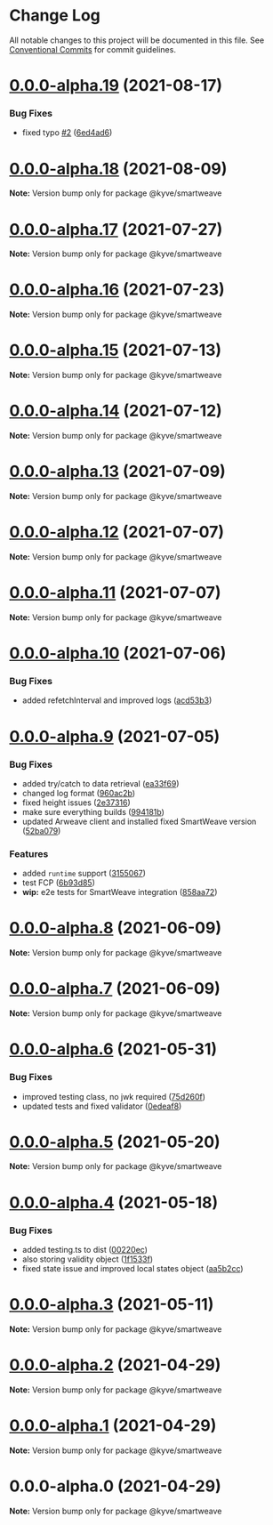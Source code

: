 # Change Log

All notable changes to this project will be documented in this file.
See [Conventional Commits](https://conventionalcommits.org) for commit guidelines.

# [0.0.0-alpha.19](https://github.com/KYVENetwork/smartweave/compare/@kyve/smartweave@0.0.0-alpha.18...@kyve/smartweave@0.0.0-alpha.19) (2021-08-17)


### Bug Fixes

* fixed typo [#2](https://github.com/KYVENetwork/smartweave/issues/2) ([6ed4ad6](https://github.com/KYVENetwork/smartweave/commit/6ed4ad6741fda431422c1ed3b4dc7e2cd97c5dad))





# [0.0.0-alpha.18](https://github.com/KYVENetwork/smartweave/compare/@kyve/smartweave@0.0.0-alpha.17...@kyve/smartweave@0.0.0-alpha.18) (2021-08-09)

**Note:** Version bump only for package @kyve/smartweave





# [0.0.0-alpha.17](https://github.com/KYVENetwork/smartweave/compare/@kyve/smartweave@0.0.0-alpha.16...@kyve/smartweave@0.0.0-alpha.17) (2021-07-27)

**Note:** Version bump only for package @kyve/smartweave





# [0.0.0-alpha.16](https://github.com/KYVENetwork/smartweave/compare/@kyve/smartweave@0.0.0-alpha.15...@kyve/smartweave@0.0.0-alpha.16) (2021-07-23)

**Note:** Version bump only for package @kyve/smartweave





# [0.0.0-alpha.15](https://github.com/KYVENetwork/smartweave/compare/@kyve/smartweave@0.0.0-alpha.14...@kyve/smartweave@0.0.0-alpha.15) (2021-07-13)

**Note:** Version bump only for package @kyve/smartweave





# [0.0.0-alpha.14](https://github.com/KYVENetwork/smartweave/compare/@kyve/smartweave@0.0.0-alpha.13...@kyve/smartweave@0.0.0-alpha.14) (2021-07-12)

**Note:** Version bump only for package @kyve/smartweave





# [0.0.0-alpha.13](https://github.com/KYVENetwork/smartweave/compare/@kyve/smartweave@0.0.0-alpha.12...@kyve/smartweave@0.0.0-alpha.13) (2021-07-09)

**Note:** Version bump only for package @kyve/smartweave





# [0.0.0-alpha.12](https://github.com/KYVENetwork/smartweave/compare/@kyve/smartweave@0.0.0-alpha.11...@kyve/smartweave@0.0.0-alpha.12) (2021-07-07)

**Note:** Version bump only for package @kyve/smartweave





# [0.0.0-alpha.11](https://github.com/KYVENetwork/smartweave/compare/@kyve/smartweave@0.0.0-alpha.10...@kyve/smartweave@0.0.0-alpha.11) (2021-07-07)

**Note:** Version bump only for package @kyve/smartweave





# [0.0.0-alpha.10](https://github.com/KYVENetwork/smartweave/compare/@kyve/smartweave@0.0.0-alpha.9...@kyve/smartweave@0.0.0-alpha.10) (2021-07-06)


### Bug Fixes

* added refetchInterval and improved logs ([acd53b3](https://github.com/KYVENetwork/smartweave/commit/acd53b38a15a96eab79f38de3dfa99874a6abf10))





# [0.0.0-alpha.9](https://github.com/KYVENetwork/smartweave/compare/@kyve/smartweave@0.0.0-alpha.8...@kyve/smartweave@0.0.0-alpha.9) (2021-07-05)


### Bug Fixes

* added try/catch to data retrieval ([ea33f69](https://github.com/KYVENetwork/smartweave/commit/ea33f697b4bc5d83add8c6197a3d4b6e166dbae3))
* changed log format ([960ac2b](https://github.com/KYVENetwork/smartweave/commit/960ac2b9b3676091f5cdd9fd5e190f6f91c0e0bd))
* fixed height issues ([2e37316](https://github.com/KYVENetwork/smartweave/commit/2e3731615bd87dfb040141cee79db4b794d8ae11))
* make sure everything builds ([994181b](https://github.com/KYVENetwork/smartweave/commit/994181bbbc4b242c59545b29f7234f8bc0b822e4))
* updated Arweave client and installed fixed SmartWeave version ([52ba079](https://github.com/KYVENetwork/smartweave/commit/52ba0796df3deceeab176e22e86face0b05bca6f))


### Features

* added `runtime` support ([3155067](https://github.com/KYVENetwork/smartweave/commit/3155067d25600c15c2427ec4a760fd4a8274d288))
* test FCP ([6b93d85](https://github.com/KYVENetwork/smartweave/commit/6b93d8506fba2454a78e9e9e81111d17aca3dddb))
* **wip:** e2e tests for SmartWeave integration ([858aa72](https://github.com/KYVENetwork/smartweave/commit/858aa72e1a32455bc0bf43081ac0bc13d92dfcb2))





# [0.0.0-alpha.8](https://github.com/KYVENetwork/smartweave/compare/@kyve/smartweave@0.0.0-alpha.7...@kyve/smartweave@0.0.0-alpha.8) (2021-06-09)

**Note:** Version bump only for package @kyve/smartweave

# [0.0.0-alpha.7](https://github.com/KYVENetwork/smartweave/compare/@kyve/smartweave@0.0.0-alpha.6...@kyve/smartweave@0.0.0-alpha.7) (2021-06-09)

**Note:** Version bump only for package @kyve/smartweave

# [0.0.0-alpha.6](https://github.com/KYVENetwork/smartweave/compare/@kyve/smartweave@0.0.0-alpha.5...@kyve/smartweave@0.0.0-alpha.6) (2021-05-31)

### Bug Fixes

- improved testing class, no jwk required ([75d260f](https://github.com/KYVENetwork/smartweave/commit/75d260f0753d53ada6bc41138b8ccf809b9b3cd2))
- updated tests and fixed validator ([0edeaf8](https://github.com/KYVENetwork/smartweave/commit/0edeaf8cc8010eb9927095d18507ff35b8cba3d2))

# [0.0.0-alpha.5](https://github.com/KYVENetwork/smartweave/compare/@kyve/smartweave@0.0.0-alpha.4...@kyve/smartweave@0.0.0-alpha.5) (2021-05-20)

**Note:** Version bump only for package @kyve/smartweave

# [0.0.0-alpha.4](https://github.com/KYVENetwork/smartweave/compare/@kyve/smartweave@0.0.0-alpha.3...@kyve/smartweave@0.0.0-alpha.4) (2021-05-18)

### Bug Fixes

- added testing.ts to dist ([00220ec](https://github.com/KYVENetwork/smartweave/commit/00220ecfafa12f556c03deb8e47e203dcd6584cd))
- also storing validity object ([1f1533f](https://github.com/KYVENetwork/smartweave/commit/1f1533f13c172d79dc3d45e890e624d5fd465689))
- fixed state issue and improved local states object ([aa5b2cc](https://github.com/KYVENetwork/smartweave/commit/aa5b2cc9f2b62b998a3a64abce110890d4fe78bf))

# [0.0.0-alpha.3](https://github.com/KYVENetwork/smartweave/compare/@kyve/smartweave@0.0.0-alpha.2...@kyve/smartweave@0.0.0-alpha.3) (2021-05-11)

**Note:** Version bump only for package @kyve/smartweave

# [0.0.0-alpha.2](https://github.com/KYVENetwork/smartweave/compare/@kyve/smartweave@0.0.0-alpha.1...@kyve/smartweave@0.0.0-alpha.2) (2021-04-29)

**Note:** Version bump only for package @kyve/smartweave

# [0.0.0-alpha.1](https://github.com/KYVENetwork/smartweave/compare/@kyve/smartweave@0.0.0-alpha.0...@kyve/smartweave@0.0.0-alpha.1) (2021-04-29)

**Note:** Version bump only for package @kyve/smartweave

# 0.0.0-alpha.0 (2021-04-29)

**Note:** Version bump only for package @kyve/smartweave
